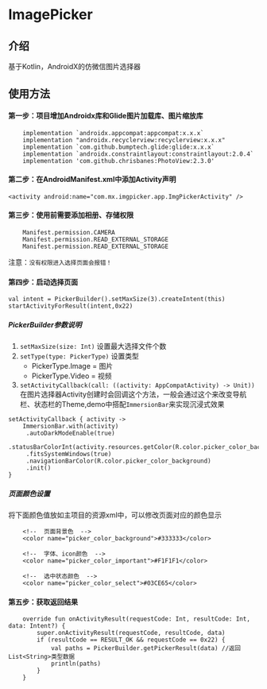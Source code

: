 # ImagePicker

## 介绍
基于Kotlin，AndroidX的仿微信图片选择器

## 使用方法

#### 第一步：项目增加Androidx库和Glide图片加载库、图片缩放库
```
    implementation `androidx.appcompat:appcompat:x.x.x`
    implementation "androidx.recyclerview:recyclerview:x.x.x"
    implementation `com.github.bumptech.glide:glide:x.x.x`
    implementation `androidx.constraintlayout:constraintlayout:2.0.4`
    implementation 'com.github.chrisbanes:PhotoView:2.3.0'
``` 

#### 第二步：在AndroidManifest.xml中添加Activity声明
``` 
<activity android:name="com.mx.imgpicker.app.ImgPickerActivity" />
``` 

#### 第三步：使用前需要添加相册、存储权限 
```
    Manifest.permission.CAMERA
    Manifest.permission.READ_EXTERNAL_STORAGE
    Manifest.permission.READ_EXTERNAL_STORAGE
```
注意：`没有权限进入选择页面会报错！`

#### 第四步：启动选择页面
```
val intent = PickerBuilder().setMaxSize(3).createIntent(this)
startActivityForResult(intent,0x22)
```
##### PickerBuilder参数说明
1. `setMaxSize(size: Int)` 设置最大选择文件个数
2. `setType(type: PickerType)` 设置类型 
    * PickerType.Image = 图片
    * PickerType.Video = 视频
3. `setActivityCallback(call: ((activity: AppCompatActivity) -> Unit))` 在图片选择器Activity创建时会回调这个方法，一般会通过这个来改变导航栏、状态栏的Theme,demo中搭配`ImmersionBar`来实现沉浸式效果
```
setActivityCallback { activity ->
    ImmersionBar.with(activity)
     .autoDarkModeEnable(true)
     .statusBarColorInt(activity.resources.getColor(R.color.picker_color_background))
     .fitsSystemWindows(true)
     .navigationBarColor(R.color.picker_color_background)
     .init()
}
```
##### 页面颜色设置
将下面颜色值放如主项目的资源xml中，可以修改页面对应的颜色显示
```
    <!--  页面背景色  -->
    <color name="picker_color_background">#333333</color>
   
    <!--  字体、icon颜色  --> 
    <color name="picker_color_important">#F1F1F1</color>

    <!--  选中状态颜色  -->  
    <color name="picker_color_select">#03CE65</color>
```

#### 第五步：获取返回结果
```
    override fun onActivityResult(requestCode: Int, resultCode: Int, data: Intent?) {
        super.onActivityResult(requestCode, resultCode, data)
        if (resultCode == RESULT_OK && requestCode == 0x22) {
            val paths = PickerBuilder.getPickerResult(data) //返回List<String>类型数据
            println(paths)
        }
    }
```
